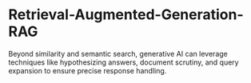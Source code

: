 # Retrieval-Augmented-Generation-RAG
Beyond similarity and semantic search, generative AI can leverage techniques like hypothesizing answers, document scrutiny, and query expansion to ensure precise response handling.
